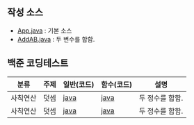 ## 작성 소스

- [App.java](https://github.com/kimbyeonggeun/study_javas/blob/master/src/App.java) : 기본 소스
- [AddAB.java](https://github.com/kimbyeonggeun/study_javas/blob/master/src/AddAB.java) : 두 변수를 합함.

## 백준 코딩테스트

| 분류     | 주제 | 일반(코드)                                      | 함수(코드)                                      | 설명            |
| -------- | ---- | ----------------------------------------------- | ----------------------------------------------- | --------------- |
| 사칙연산 | 덧셈 | [java](https://www.acmicpc.net/source/51272513) | [java](https://www.acmicpc.net/source/51272418) | 두 정수를 합함. |
| 사칙연산 | 덧셈 | [java](https://www.acmicpc.net/source/51272666) | [java](https://www.acmicpc.net/source/51272736) | 두 정수를 합함. |
